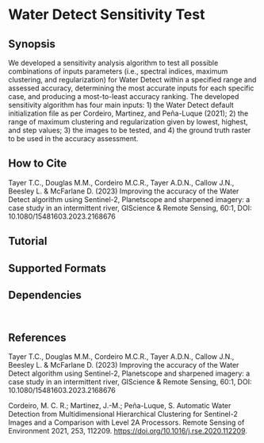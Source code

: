 # Water Detect Sensitivity Test

## Synopsis

We developed a sensitivity analysis algorithm to test all possible combinations of inputs parameters (i.e., spectral indices, maximum clustering, and regularization) for Water Detect within a specified range and assessed accuracy, determining the most accurate inputs for each specific case, and producing a most-to-least accuracy ranking. The developed sensitivity algorithm has four main inputs: 1) the Water Detect default initialization file as per Cordeiro, Martinez, and Peña-Luque (2021); 2) the range of maximum clustering and regularization given by lowest, highest, and step values; 3) the images to be tested, and 4) the ground truth raster to be used in the accuracy assessment. 

## How to Cite
Tayer T.C., Douglas M.M., Cordeiro M.C.R., Tayer A.D.N., Callow J.N., Beesley L. & McFarlane D. (2023) Improving the accuracy of the Water Detect algorithm using Sentinel-2, Planetscope and sharpened imagery: a case study in an intermittent river, GIScience & Remote Sensing, 60:1, DOI: 10.1080/15481603.2023.2168676

## Tutorial


## Supported Formats


## Dependencies

```


```

## References
Tayer T.C., Douglas M.M., Cordeiro M.C.R., Tayer A.D.N., Callow J.N., Beesley L. & McFarlane D. (2023) Improving the accuracy of the Water Detect algorithm using Sentinel-2, Planetscope and sharpened imagery: a case study in an intermittent river, GIScience & Remote Sensing, 60:1, DOI: 10.1080/15481603.2023.2168676

Cordeiro, M. C. R.; Martinez, J.-M.; Peña-Luque, S. Automatic Water Detection from Multidimensional Hierarchical Clustering for Sentinel-2 Images and a Comparison with Level 2A Processors. Remote Sensing of Environment 2021, 253, 112209. https://doi.org/10.1016/j.rse.2020.112209.

